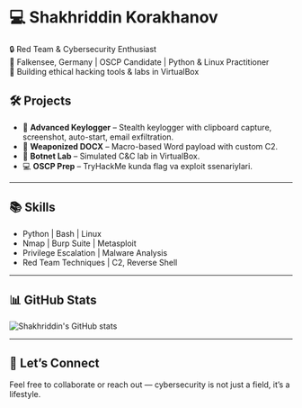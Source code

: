 # 💻 Shakhriddin Korakhanov

🔒 Red Team & Cybersecurity Enthusiast  
📍 Falkensee, Germany | OSCP Candidate | Python & Linux Practitioner  
🎯 Building ethical hacking tools & labs in VirtualBox  

## 🛠️ Projects

- 🔑 **Advanced Keylogger** – Stealth keylogger with clipboard capture, screenshot, auto-start, email exfiltration.
- 📄 **Weaponized DOCX** – Macro-based Word payload with custom C2.
- 🧪 **Botnet Lab** – Simulated C&C lab in VirtualBox.
- 💻 **OSCP Prep** – TryHackMe kunda flag va exploit ssenariylari.

---

## 📚 Skills

- Python | Bash | Linux  
- Nmap | Burp Suite | Metasploit  
- Privilege Escalation | Malware Analysis  
- Red Team Techniques | C2, Reverse Shell

---

## 📊 GitHub Stats

![Shakhriddin's GitHub stats](https://github-readme-stats.vercel.app/api?username=1Shakhriddin&show_icons=true&theme=radical)

---

## 🔗 Let’s Connect

Feel free to collaborate or reach out — cybersecurity is not just a field, it’s a lifestyle.
